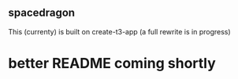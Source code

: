 ## spacedragon

This (currenty) is built on create-t3-app (a full rewrite is in progress)

# better README coming shortly
